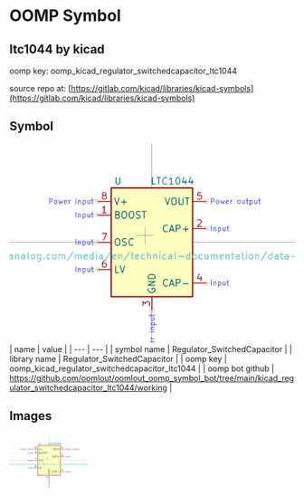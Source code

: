 # OOMP Symbol  
## ltc1044  by kicad  
  
oomp key: oomp_kicad_regulator_switchedcapacitor_ltc1044  
  
source repo at: [https://gitlab.com/kicad/libraries/kicad-symbols](https://gitlab.com/kicad/libraries/kicad-symbols)  
## Symbol  
  
[![working.png](working_600.png)](working.png)  
| name | value | 
| --- | --- | 
| symbol name | Regulator_SwitchedCapacitor | 
| library name | Regulator_SwitchedCapacitor | 
| oomp key | oomp_kicad_regulator_switchedcapacitor_ltc1044 | 
| oomp bot github | https://github.com/oomlout/oomlout_oomp_symbol_bot/tree/main/kicad_regulator_switchedcapacitor_ltc1044/working | 
## Images  
  
[![working.png](working_140.png)](working.png)  
